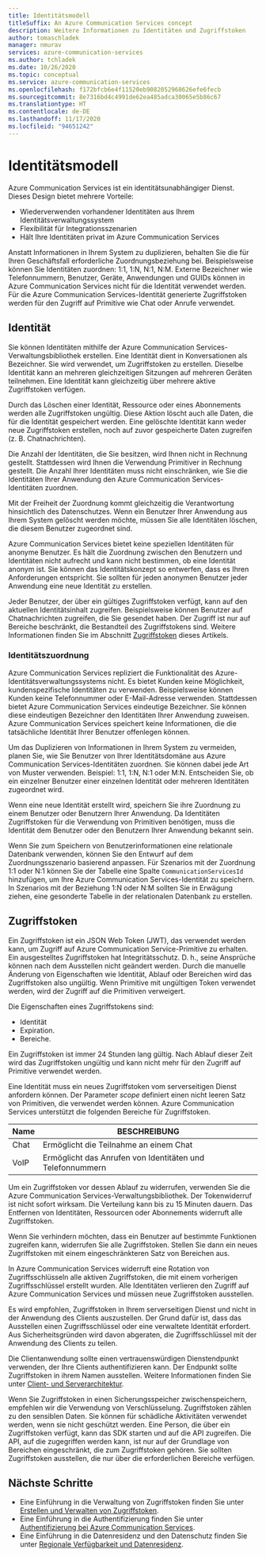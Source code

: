 ```yaml
---
title: Identitätsmodell
titleSuffix: An Azure Communication Services concept
description: Weitere Informationen zu Identitäten und Zugriffstoken
author: tomaschladek
manager: nmurav
services: azure-communication-services
ms.author: tchladek
ms.date: 10/26/2020
ms.topic: conceptual
ms.service: azure-communication-services
ms.openlocfilehash: f172bfcb6e4f11520eb9082052968626efe6fecb
ms.sourcegitcommit: 8e7316bd4c4991de62ea485adca30065e5b86c67
ms.translationtype: HT
ms.contentlocale: de-DE
ms.lasthandoff: 11/17/2020
ms.locfileid: "94651242"
---
```

# <a name="identity-model"></a>Identitätsmodell

Azure Communication Services ist ein identitätsunabhängiger Dienst. Dieses Design bietet mehrere Vorteile:

- Wiederverwenden vorhandener Identitäten aus Ihrem Identitätsverwaltungssystem
- Flexibilität für Integrationsszenarien
- Hält Ihre Identitäten privat im Azure Communication Services

Anstatt Informationen in Ihrem System zu duplizieren, behalten Sie die für Ihren Geschäftsfall erforderliche Zuordnungsbeziehung bei. Beispielsweise können Sie Identitäten zuordnen: 1:1, 1:N, N:1, N:M. Externe Bezeichner wie Telefonnummern, Benutzer, Geräte, Anwendungen und GUIDs können in Azure Communication Services nicht für die Identität verwendet werden. Für die Azure Communication Services-Identität generierte Zugriffstoken werden für den Zugriff auf Primitive wie Chat oder Anrufe verwendet.

## <a name="identity"></a>Identität

Sie können Identitäten mithilfe der Azure Communication Services-Verwaltungsbibliothek erstellen. Eine Identität dient in Konversationen als Bezeichner. Sie wird verwendet, um Zugriffstoken zu erstellen. Dieselbe Identität kann an mehreren gleichzeitigen Sitzungen auf mehreren Geräten teilnehmen. Eine Identität kann gleichzeitig über mehrere aktive Zugriffstoken verfügen. 

Durch das Löschen einer Identität, Ressource oder eines Abonnements werden alle Zugriffstoken ungültig. Diese Aktion löscht auch alle Daten, die für die Identität gespeichert werden. Eine gelöschte Identität kann weder neue Zugriffstoken erstellen, noch auf zuvor gespeicherte Daten zugreifen (z. B. Chatnachrichten). 

Die Anzahl der Identitäten, die Sie besitzen, wird Ihnen nicht in Rechnung gestellt. Stattdessen wird Ihnen die Verwendung Primitiver in Rechnung gestellt. Die Anzahl Ihrer Identitäten muss nicht einschränken, wie Sie die Identitäten Ihrer Anwendung den Azure Communication Services-Identitäten zuordnen. 

Mit der Freiheit der Zuordnung kommt gleichzeitig die Verantwortung hinsichtlich des Datenschutzes. Wenn ein Benutzer Ihrer Anwendung aus Ihrem System gelöscht werden möchte, müssen Sie alle Identitäten löschen, die diesem Benutzer zugeordnet sind.

Azure Communication Services bietet keine speziellen Identitäten für anonyme Benutzer. Es hält die Zuordnung zwischen den Benutzern und Identitäten nicht aufrecht und kann nicht bestimmen, ob eine Identität anonym ist. Sie können das Identitätskonzept so entwerfen, dass es Ihren Anforderungen entspricht. Sie sollten für jeden anonymen Benutzer jeder Anwendung eine neue Identität zu erstellen. 

Jeder Benutzer, der über ein gültiges Zugriffstoken verfügt, kann auf den aktuellen Identitätsinhalt zugreifen. Beispielsweise können Benutzer auf Chatnachrichten zugreifen, die Sie gesendet haben. Der Zugriff ist nur auf Bereiche beschränkt, die Bestandteil des Zugriffstokens sind. Weitere Informationen finden Sie im Abschnitt [Zugriffstoken](#access-tokens) dieses Artikels.

### <a name="identity-mapping"></a>Identitätszuordnung

Azure Communication Services repliziert die Funktionalität des Azure-Identitätsverwaltungssystems nicht. Es bietet Kunden keine Möglichkeit, kundenspezifische Identitäten zu verwenden. Beispielsweise können Kunden keine Telefonnummer oder E-Mail-Adresse verwenden. Stattdessen bietet Azure Communication Services eindeutige Bezeichner. Sie können diese eindeutigen Bezeichner den Identitäten Ihrer Anwendung zuweisen. Azure Communication Services speichert keine Informationen, die die tatsächliche Identität Ihrer Benutzer offenlegen können.

Um das Duplizieren von Informationen in Ihrem System zu vermeiden, planen Sie, wie Sie Benutzer von Ihrer Identitätsdomäne aus Azure Communication Services-Identitäten zuordnen. Sie können dabei jede Art von Muster verwenden. Beispiel: 1:1, 1:N, N:1 oder M:N. Entscheiden Sie, ob ein einzelner Benutzer einer einzelnen Identität oder mehreren Identitäten zugeordnet wird. 

Wenn eine neue Identität erstellt wird, speichern Sie ihre Zuordnung zu einem Benutzer oder Benutzern Ihrer Anwendung. Da Identitäten Zugriffstoken für die Verwendung von Primitiven benötigen, muss die Identität dem Benutzer oder den Benutzern Ihrer Anwendung bekannt sein.

Wenn Sie zum Speichern von Benutzerinformationen eine relationale Datenbank verwenden, können Sie den Entwurf auf dem Zuordnungsszenario basierend anpassen. Für Szenarios mit der Zuordnung 1:1 oder N:1 können Sie der Tabelle eine Spalte `CommunicationServicesId` hinzufügen, um Ihre Azure Communication Services-Identität zu speichern. In Szenarios mit der Beziehung 1:N oder N:M sollten Sie in Erwägung ziehen, eine gesonderte Tabelle in der relationalen Datenbank zu erstellen.

## <a name="access-tokens"></a>Zugriffstoken

Ein Zugriffstoken ist ein JSON Web Token (JWT), das verwendet werden kann, um Zugriff auf Azure Communication Service-Primitive zu erhalten. Ein ausgestelltes Zugriffstoken hat Integritätsschutz. D. h., seine Ansprüche können nach dem Ausstellen nicht geändert werden. Durch die manuelle Änderung von Eigenschaften wie Identität, Ablauf oder Bereichen wird das Zugriffstoken also ungültig. Wenn Primitive mit ungültigen Token verwendet werden, wird der Zugriff auf die Primitiven verweigert. 

Die Eigenschaften eines Zugriffstokens sind:
* Identität
* Expiration.
* Bereiche.

Ein Zugriffstoken ist immer 24 Stunden lang gültig. Nach Ablauf dieser Zeit wird das Zugriffstoken ungültig und kann nicht mehr für den Zugriff auf Primitive verwendet werden. 

Eine Identität muss ein neues Zugriffstoken vom serverseitigen Dienst anfordern können. Der Parameter *scope* definiert einen nicht leeren Satz von Primitiven, die verwendet werden können. Azure Communication Services unterstützt die folgenden Bereiche für Zugriffstoken.

|Name|BESCHREIBUNG|
|---|---|
|Chat|  Ermöglicht die Teilnahme an einem Chat|
|VoIP|  Ermöglicht das Anrufen von Identitäten und Telefonnummern|


Um ein Zugriffstoken vor dessen Ablauf zu widerrufen, verwenden Sie die Azure Communication Services-Verwaltungsbibliothek. Der Tokenwiderruf ist nicht sofort wirksam. Die Verteilung kann bis zu 15 Minuten dauern. Das Entfernen von Identitäten, Ressourcen oder Abonnements widerruft alle Zugriffstoken. 

Wenn Sie verhindern möchten, dass ein Benutzer auf bestimmte Funktionen zugreifen kann, widerrufen Sie alle Zugriffstoken. Stellen Sie dann ein neues Zugriffstoken mit einem eingeschränkteren Satz von Bereichen aus.

In Azure Communication Services widerruft eine Rotation von Zugriffsschlüsseln alle aktiven Zugriffstoken, die mit einem vorherigen Zugriffsschlüssel erstellt wurden. Alle Identitäten verlieren den Zugriff auf Azure Communication Services und müssen neue Zugriffstoken ausstellen. 

Es wird empfohlen, Zugriffstoken in Ihrem serverseitigen Dienst und nicht in der Anwendung des Clients auszustellen. Der Grund dafür ist, dass das Ausstellen einen Zugriffsschlüssel oder eine verwaltete Identität erfordert. Aus Sicherheitsgründen wird davon abgeraten, die Zugriffsschlüssel mit der Anwendung des Clients zu teilen. 

Die Clientanwendung sollte einen vertrauenswürdigen Dienstendpunkt verwenden, der Ihre Clients authentifizieren kann. Der Endpunkt sollte Zugriffstoken in ihrem Namen ausstellen. Weitere Informationen finden Sie unter [Client- und Serverarchitektur](./client-and-server-architecture.md).

Wenn Sie Zugriffstoken in einen Sicherungsspeicher zwischenspeichern, empfehlen wir die Verwendung von Verschlüsselung. Zugriffstoken zählen zu den sensiblen Daten. Sie können für schädliche Aktivitäten verwendet werden, wenn sie nicht geschützt werden. Eine Person, die über ein Zugriffstoken verfügt, kann das SDK starten und auf die API zugreifen. Die API, auf die zugegriffen werden kann, ist nur auf der Grundlage von Bereichen eingeschränkt, die zum Zugriffstoken gehören. Sie sollten Zugriffstoken ausstellen, die nur über die erforderlichen Bereiche verfügen.

## <a name="next-steps"></a>Nächste Schritte

* Eine Einführung in die Verwaltung von Zugriffstoken finden Sie unter [Erstellen und Verwalten von Zugriffstoken](https://docs.microsoft.com/azure/communication-services/quickstarts/access-tokens).
* Eine Einführung in die Authentifizierung finden Sie unter [Authentifizierung bei Azure Communication Services](https://docs.microsoft.com/azure/communication-services/concepts/authentication).
* Eine Einführung in die Datenresidenz und den Datenschutz finden Sie unter [Regionale Verfügbarkeit und Datenresidenz](https://docs.microsoft.com/azure/communication-services/concepts/privacy).

